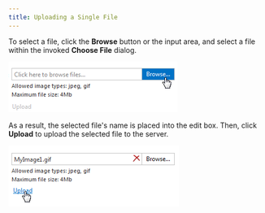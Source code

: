 ```yaml
---
title: Uploading a Single File
---
```

To select a file, click the **Browse** button or the input area, and select a file within the invoked **Choose File** dialog.

![ASPxUploadControl-Selecting](../../images/Img9004.png)

As a result, the selected file's name is placed into the edit box. Then, click **Upload** to upload the selected file to the server.

![EUD_Upload](../../images/Img22638.png)